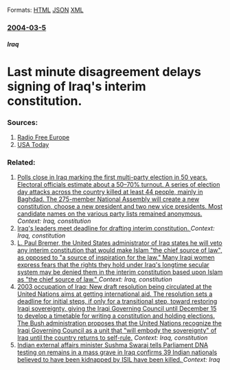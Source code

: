 
Formats: [HTML](/news/2004/03/5/last-minute-disagreement-delays-signing-of-iraq-s-interim-constitution.html)  [JSON](/news/2004/03/5/last-minute-disagreement-delays-signing-of-iraq-s-interim-constitution.json)  [XML](/news/2004/03/5/last-minute-disagreement-delays-signing-of-iraq-s-interim-constitution.xml)  

### [2004-03-5](/news/2004/03/5/index.md)

##### Iraq
#  Last minute disagreement delays signing of Iraq's interim constitution. 




### Sources:

1. [Radio Free Europe](http://www.rferl.org/featuresarticle/2004/03/656afcc8-fb80-449e-b7dd-19414b5bbaa6.html)
2. [USA Today](https://www.usatoday.com/news/world/iraq/2004-03-05-iraq_x.htm)

### Related:

1. [ Polls close in Iraq marking the first multi-party election in 50 years. Electoral officials estimate about a 50&ndash;70% turnout. A series of election day attacks across the country killed at least 44 people, mainly in Baghdad. The 275-member National Assembly will create a new constitution, choose a new president and two new vice presidents. Most candidate names on the various party lists remained anonymous. ](/news/2005/01/30/polls-close-in-iraq-marking-the-first-multi-party-election-in-50-years-electoral-officials-estimate-about-a-50-ndash-70-turnout-a-series.md) _Context: Iraq, constitution_
2. [ Iraq's leaders meet deadline for drafting interim constitution. ](/news/2004/02/29/iraq-s-leaders-meet-deadline-for-drafting-interim-constitution.md) _Context: Iraq, constitution_
3. [ L. Paul Bremer, the United States administrator of Iraq states he will veto any interim constitution that would make Islam "the chief source of law", as opposed to "a source of inspiration for the law." Many Iraqi women express fears that the rights they hold under Iraq's longtime secular system may be denied them in the interim constitution based upon Islam as "the chief source of law." ](/news/2004/02/16/l-paul-bremer-the-united-states-administrator-of-iraq-states-he-will-veto-any-interim-constitution-that-would-make-islam-the-chief-sourc.md) _Context: Iraq, constitution_
4. [ 2003 occupation of Iraq: New draft resolution being circulated at the United Nations aims at getting international aid. The resolution sets a deadline for initial steps, if only for a transitional step, toward restoring Iraqi sovereignty, giving the Iraqi Governing Council until December 15 to develop a timetable for writing a constitution and holding elections. The Bush administration proposes that the United Nations recognize the Iraqi Governing Council as a unit that "will embody the sovereignty" of Iraq until the country returns to self-rule.](/news/2003/10/13/2003-occupation-of-iraq-new-draft-resolution-being-circulated-at-the-united-nations-aims-at-getting-international-aid-the-resolution-sets.md) _Context: Iraq, constitution_
5. [Indian external affairs minister Sushma Swaraj tells Parliament DNA testing on remains in a mass grave in Iraq confirms 39 Indian nationals believed to have been kidnapped by ISIL have been killed. ](/news/2018/03/20/indian-external-affairs-minister-sushma-swaraj-tells-parliament-dna-testing-on-remains-in-a-mass-grave-in-iraq-confirms-39-indian-nationals.md) _Context: Iraq_
